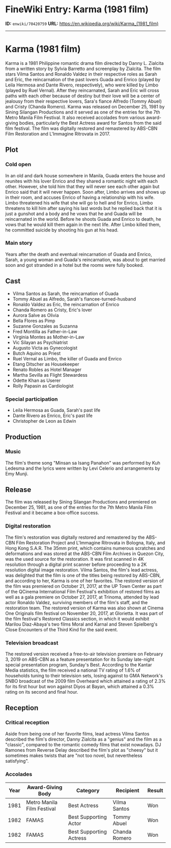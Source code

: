 # FineWiki Entry: Karma (1981 film)

**ID:** `enwiki/70420759`
**URL:** <https://en.wikipedia.org/wiki/Karma_(1981_film)>

--- 

# Karma (1981 film)
Karma is a 1981 Philippine romantic drama film directed by Danny L. Zialcita from a written story by Sylvia Barretto and screenplay by Zialcita. The film stars Vilma Santos and Ronaldo Valdez in their respective roles as Sarah and Eric, the reincarnation of the past lovers Guada and Enrico (played by Leila Hermosa and Dante Rivero, respectively), who were killed by Limbo (played by Ruel Vernal). After they reincarnated, Sarah and Eric will cross paths with each other because of destiny but their love will be a center of jealousy from their respective lovers, Sara's fiance Alfredo (Tommy Abuel) and Cristy (Chanda Romero).
Karma was released on December 25, 1981 by Sining Silangan Productions and it served as one of the entries for the 7th Metro Manila Film Festival. It also received accolades from various award-giving bodies, particularly the Best Actress award for Santos from the said film festival. The film was digitally restored and remastered by ABS-CBN Film Restoration and L'Immagine Ritrovata in 2017.

## Plot

### Cold open
In an old and dark house somewhere in Manila, Guada enters the house and reunites with his lover Enrico and they shared a romantic night with each other. However, she told him that they will never see each other again but Enrico said that it will never happen. Soon after, Limbo arrives and shows up in their room, and accuses Enrico of having a relationship with his wife. Limbo threatened his wife that she will go to hell and for Enrico, Limbo threatens to kill him after saying his last words but he replied back that it is just a gunshot and a body and he vows that he and Guada will be reincarnated in the world. Before he shoots Guada and Enrico to death, he vows that he would kill them again in the next life. After Limbo killed them, he committed suicide by shooting his gun at his head.

### Main story
Years after the death and eventual reincarnation of Guada and Enrico, Sarah, a young woman and Guada's reincarnation, was about to get married soon and got stranded in a hotel but the rooms were fully booked.

## Cast
- Vilma Santos as Sarah, the reincarnation of Guada
- Tommy Abuel as Alfredo, Sarah's fiancee-turned-husband
- Ronaldo Valdez as Eric, the reincarnation of Enrico
- Chanda Romero as Cristy, Eric's lover
- Aurora Salve as Olivia
- Bella Flores as Pimp
- Suzanne Gonzales as Suzanna
- Fred Montilla as Father-in-Law
- Virginia Montes as Mother-in-Law
- Vic Silayan as Psychiatrist
- Augusto Victa as Gynecologist
- Butch Aquino as Priest
- Ruel Vernal as Limbo, the killer of Guada and Enrico
- Etang Ditscher as Housekeeper
- Renato Robles as Hotel Manager
- Martha Sevilla as Flight Stewardess
- Odette Khan as Userer
- Rolly Papasin as Cardiologist


### Special participation
- Leila Hermosa as Guada, Sarah's past life
- Dante Rivero as Enrico, Eric's past life
- Christopher de Leon as Edwin


## Production

### Music
The film's theme song "Minsan sa Isang Panahon" was performed by Kuh Ledesma and the lyrics were written by Levi Celerio and arrangements by Emy Munji.

## Release
The film was released by Sining Silangan Productions and premiered on December 25, 1981, as one of the entries for the 7th Metro Manila Film Festival and it became a box-office success.

### Digital restoration
The film's restoration was digitally restored and remastered by the ABS-CBN Film Restoration Project and L'Immagine Ritrovata in Bologna, Italy, and Hong Kong S.A.R. The 35mm print, which contains numerous scratches and deformations and was stored at the ABS-CBN Film Archives in Quezon City, was the used source for the restoration. It was first scanned in 4K resolution through a digital print scanner before proceeding to a 2K resolution digital image restoration.
Vilma Santos, the film's lead actress, was delighted that the film is one of the titles being restored by ABS-CBN, and according to her, Karma is one of her favorites. The restored version of the film was premiered on October 21, 2017, at the UP Town Center as part of the QCinema International Film Festival's exhibition of restored films as well as a gala premiere on October 27, 2017, at Trinoma, attended by lead actor Ronaldo Valdez, surviving members of the film's staff, and the restoration team.
The restored version of Karma was also shown at Cinema One Originals film festival on November 20, 2017, at Glorietta. It was part of the film festival's Restored Classics section, in which it would exhibit Marilou Diaz-Abaya's two films Moral and Karnal and Steven Spielberg's Close Encounters of the Third Kind for the said event.

### Television broadcast
The restored version received a free-to-air television premiere on February 3, 2019 on ABS-CBN as a feature presentation for its Sunday late-night special presentation program, Sunday's Best. According to the Kantar Media statistics, the film received a national TV rating of 1.6% of households tuning to their television sets, losing against to GMA Network's SNBO broadcast of the 2009 film Overheard which attained a rating of 2.3% for its first hour but won against Diyos at Bayan, which attained a 0.3% rating on its second and final hour.

## Reception

### Critical reception
Aside from being one of her favorite films, lead actress Vilma Santos described the film's director, Danny Zialcita as a "genius" and the film as a "classic", compared to the romantic comedy films that exist nowadays. DJ Ramones from Reverse Delay described the film's plot as "cheesy" but it sometimes makes twists that are "not too novel, but nevertheless satisfying".

### Accolades
| Year | Award-Giving Body          | Category                | Recipient     | Result |
| ---- | -------------------------- | ----------------------- | ------------- | ------ |
| 1981 | Metro Manila Film Festival | Best Actress            | Vilma Santos  | Won    |
| 1982 | FAMAS                      | Best Supporting Actor   | Tommy Abuel   | Won    |
| 1982 | FAMAS                      | Best Supporting Actress | Chanda Romero | Won    |
